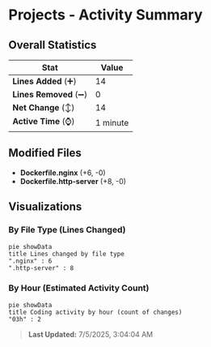 # Projects - Activity Summary 

## Overall Statistics

| Stat                   | Value                                                             |
| ---------------------- | ----------------------------------------------------------------- |
| **Lines Added** (➕)   | 14                                          |
| **Lines Removed** (➖) | 0                                        |
| **Net Change** (↕)    | 14                |
| **Active Time** (⌚)   | 1 minute |


## Modified Files
- **Dockerfile.nginx** (+6, -0)
- **Dockerfile.http-server** (+8, -0)

## Visualizations

### By File Type (Lines Changed)

```mermaid
pie showData
title Lines changed by file type
".nginx" : 6
".http-server" : 8
```

### By Hour (Estimated Activity Count)

```mermaid
pie showData
title Coding activity by hour (count of changes)
"03h" : 2
```


> **Last Updated:** 7/5/2025, 3:04:04 AM